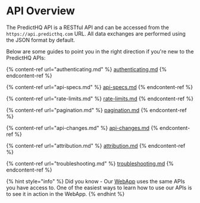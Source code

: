 # API Overview

The PredictHQ API is a RESTful API and can be accessed from the `https://api.predicthq.com` URL. All data exchanges are performed using the JSON format by default.

Below are some guides to point you in the right direction if you're new to the PredictHQ APIs:

{% content-ref url="authenticating.md" %}
[authenticating.md](authenticating.md)
{% endcontent-ref %}

{% content-ref url="api-specs.md" %}
[api-specs.md](api-specs.md)
{% endcontent-ref %}

{% content-ref url="rate-limits.md" %}
[rate-limits.md](rate-limits.md)
{% endcontent-ref %}

{% content-ref url="pagination.md" %}
[pagination.md](pagination.md)
{% endcontent-ref %}

{% content-ref url="api-changes.md" %}
[api-changes.md](api-changes.md)
{% endcontent-ref %}

{% content-ref url="attribution.md" %}
[attribution.md](attribution.md)
{% endcontent-ref %}

{% content-ref url="troubleshooting.md" %}
[troubleshooting.md](troubleshooting.md)
{% endcontent-ref %}

{% hint style="info" %}
Did you know - Our [WebApp](https://control.predicthq.com/) uses the same APIs you have access to. One of the easiest ways to learn how to use our APIs is to see it in action in the WebApp.
{% endhint %}
